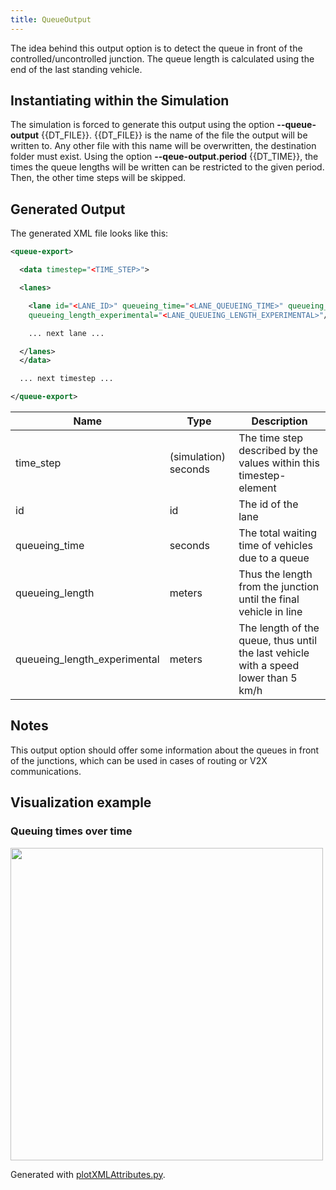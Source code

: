 ```yaml
---
title: QueueOutput
---
```


The idea behind this output option is to detect the queue in front of
the controlled/uncontrolled junction. The queue length is calculated
using the end of the last standing vehicle.

## Instantiating within the Simulation

The simulation is forced to generate this output using the option **--queue-output** {{DT_FILE}}. {{DT_FILE}} is
the name of the file the output will be written to. Any other file with
this name will be overwritten, the destination folder must exist. Using the option **--qeue-output.period** {{DT_TIME}}, the times 
the queue lengths will be written can be restricted to the given period. Then, the other time steps will be skipped.

## Generated Output

The generated XML file looks like this:

```xml
<queue-export>

  <data timestep="<TIME_STEP>">

  <lanes>

    <lane id="<LANE_ID>" queueing_time="<LANE_QUEUEING_TIME>" queueing_length="<LANE_QUEUEING_LENGTH>"
    queueing_length_experimental="<LANE_QUEUEING_LENGTH_EXPERIMENTAL>"/>

    ... next lane ...

  </lanes>
  </data>

  ... next timestep ...

</queue-export>
```

| Name                           | Type                 | Description                                                                         |
| ------------------------------ | -------------------- | ----------------------------------------------------------------------------------- |
| time_step                     | (simulation) seconds | The time step described by the values within this timestep-element                  |
| id                             | id                   | The id of the lane                                                                  |
| queueing_time                 | seconds              | The total waiting time of vehicles due to a queue                                   |
| queueing_length               | meters               | Thus the length from the junction until the final vehicle in line                   |
| queueing_length_experimental | meters               | The length of the queue, thus until the last vehicle with a speed lower than 5 km/h |

## Notes

This output option should offer some information about the queues in
front of the junctions, which can be used in cases of routing or V2X
communications.

## Visualization example

### Queuing times over time

<img src="../../images/queue_out.png" width="500px"/>

Generated with [plotXMLAttributes.py](../../Tools/Visualization.md#queuing_times_over_time).
